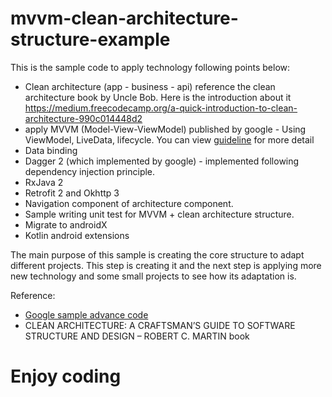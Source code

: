 # mvvm-clean-architecture-structure-example
This is the sample code to apply technology following points below:
+ Clean architecture (app - business - api) reference the clean architecture book by Uncle Bob. Here is the introduction about it https://medium.freecodecamp.org/a-quick-introduction-to-clean-architecture-990c014448d2
+ apply MVVM (Model-View-ViewModel) published by google - Using ViewModel, LiveData, lifecycle. You can view [guideline](https://developer.android.com/jetpack/docs/guide) for more detail
+ Data binding
+ Dagger 2 (which implemented by google) - implemented following dependency injection principle.
+ RxJava 2
+ Retrofit 2 and Okhttp 3
+ Navigation component of architecture component.
+ Sample writing unit test for MVVM + clean architecture structure.
+ Migrate to androidX
+ Kotlin android extensions  

The main purpose of this sample is creating the core structure to adapt different projects. This step is creating it and the next step is applying more new technology and some small projects to see how its adaptation is.

Reference:
+ [Google sample advance code](https://github.com/googlesamples/android-architecture-components)
+ CLEAN ARCHITECTURE: A CRAFTSMAN’S GUIDE TO SOFTWARE STRUCTURE AND DESIGN – ROBERT C. MARTIN book

# Enjoy coding
